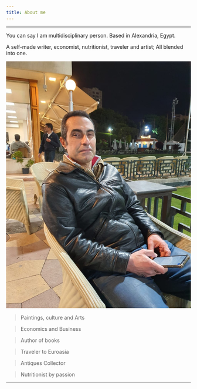 ```yaml
---
title: About me 
---
```


---

You can say I am multidisciplinary person. Based in Alexandria, Egypt.

A self-made writer, economist, nutritionist, traveler and artist; All blended into one.

![IMG-20230323-WA0003](/IMG-20230323-WA0003.jpg)

> Paintings, culture and Arts

> Economics and Business 

> Author of books

> Traveler to Euroasia

> Antiques Collector

> Nutritionist by passion

---